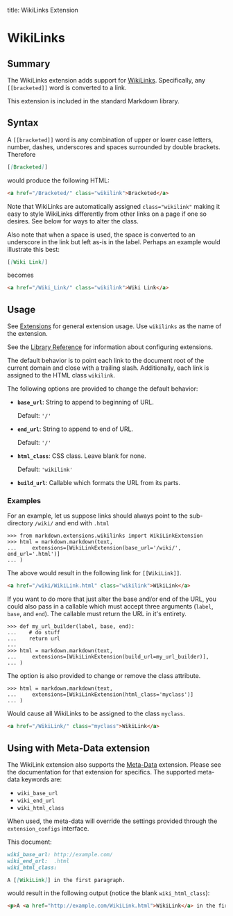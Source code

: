 title: WikiLinks Extension

# WikiLinks

## Summary

The WikiLinks extension adds support for [WikiLinks][]. Specifically, any
``[[bracketed]]`` word is converted to a link.

This extension is included in the standard Markdown library.

[WikiLinks]: https://en.wikipedia.org/wiki/Wikilink

## Syntax

A ``[[bracketed]]`` word is any combination of  upper or lower case letters,
number, dashes, underscores and spaces surrounded by double brackets. Therefore

```md
[[Bracketed]]
```

would produce the following HTML:

```html
<a href="/Bracketed/" class="wikilink">Bracketed</a>
```

Note that WikiLinks are automatically assigned `class="wikilink"` making it
easy to style WikiLinks differently from other links on a page if one so
desires. See below for ways to alter the class.

Also note that when a space is used, the space is converted to an underscore in
the link but left as-is in the label. Perhaps an example would illustrate this
best:

```md
[[Wiki Link]]
```

becomes

```html
<a href="/Wiki_Link/" class="wikilink">Wiki Link</a>
```

## Usage

See [Extensions](index.md) for general extension usage. Use `wikilinks` as the
name of the extension.

See the [Library Reference](../reference.md#extensions) for information about
configuring extensions.

The default behavior is to point each link to the document root of the current
domain and close with a trailing slash. Additionally, each link is assigned to
the HTML class `wikilink`.

The following options are provided to change the default behavior:

* **`base_url`**: String to append to beginning of URL.

    Default: `'/'`

* **`end_url`**: String to append to end of URL.

    Default: `'/'`

* **`html_class`**: CSS class. Leave blank for none.

    Default: `'wikilink'`

* **`build_url`**: Callable which formats the URL from its parts.

### Examples

For an example, let us suppose links should always point to the sub-directory
`/wiki/` and end with `.html`

```pycon
>>> from markdown.extensions.wikilinks import WikiLinkExtension
>>> html = markdown.markdown(text,
...     extensions=[WikiLinkExtension(base_url='/wiki/', end_url='.html')]
... )
```

The above would result in the following link for `[[WikiLink]]`.

```html
<a href="/wiki/WikiLink.html" class="wikilink">WikiLink</a>
```

If you want to do more that just alter the base and/or end of the URL, you
could also pass in a callable which must accept three arguments (``label``,
``base``, and ``end``). The callable must return the URL in it's entirety.

```pycon
>>> def my_url_builder(label, base, end):
...    # do stuff
...    return url
...
>>> html = markdown.markdown(text,
...     extensions=[WikiLinkExtension(build_url=my_url_builder)],
... )
```

The option is also provided to change or remove the class attribute.

```pycon
>>> html = markdown.markdown(text,
...     extensions=[WikiLinkExtension(html_class='myclass')]
... )
```

Would cause all WikiLinks to be assigned to the class `myclass`.

```html
<a href="/WikiLink/" class="myclass">WikiLink</a>
```

## Using with Meta-Data extension

The WikiLink extension also supports the [Meta-Data](meta_data.md) extension.
Please see the documentation for that extension for specifics. The supported
meta-data keywords are:

* `wiki_base_url`
* `wiki_end_url`
* `wiki_html_class`

When used, the meta-data will override the settings provided through the
`extension_configs` interface.

This document:

```md
wiki_base_url: http://example.com/
wiki_end_url:  .html
wiki_html_class:

A [[WikiLink]] in the first paragraph.
```

would result in the following output (notice the blank `wiki_html_class`):

```html
<p>A <a href="http://example.com/WikiLink.html">WikiLink</a> in the first paragraph.</p>
```

